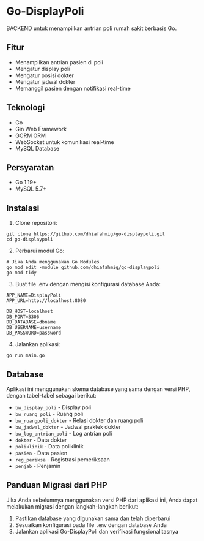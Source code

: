 # Go-DisplayPoli

BACKEND untuk menampilkan antrian poli rumah sakit berbasis Go.

## Fitur

- Menampilkan antrian pasien di poli
- Mengatur display poli
- Mengatur posisi dokter
- Mengatur jadwal dokter
- Memanggil pasien dengan notifikasi real-time

## Teknologi

- Go
- Gin Web Framework
- GORM ORM
- WebSocket untuk komunikasi real-time
- MySQL Database

## Persyaratan

- Go 1.19+
- MySQL 5.7+

## Instalasi

1. Clone repositori:
```
git clone https://github.com/dhiafahmig/go-displaypoli.git
cd go-displaypoli
```

2. Perbarui modul Go:
```
# Jika Anda menggunakan Go Modules
go mod edit -module github.com/dhiafahmig/go-displaypoli
go mod tidy
```

3. Buat file .env dengan mengisi konfigurasi database Anda:
```
APP_NAME=DisplayPoli
APP_URL=http://localhost:8080

DB_HOST=localhost
DB_PORT=3306
DB_DATABASE=dbname
DB_USERNAME=username
DB_PASSWORD=password

```

4. Jalankan aplikasi:
```
go run main.go
```

## Database

Aplikasi ini menggunakan skema database yang sama dengan versi PHP, dengan tabel-tabel sebagai berikut:

- `bw_display_poli` - Display poli
- `bw_ruang_poli` - Ruang poli
- `bw_ruangpoli_dokter` - Relasi dokter dan ruang poli
- `bw_jadwal_dokter` - Jadwal praktek dokter
- `bw_log_antrian_poli` - Log antrian poli
- `dokter` - Data dokter
- `poliklinik` - Data poliklinik
- `pasien` - Data pasien
- `reg_periksa` - Registrasi pemeriksaan
- `penjab` - Penjamin

## Panduan Migrasi dari PHP

Jika Anda sebelumnya menggunakan versi PHP dari aplikasi ini, Anda dapat melakukan migrasi dengan langkah-langkah berikut:

1. Pastikan database yang digunakan sama dan telah diperbarui
2. Sesuaikan konfigurasi pada file `.env` dengan database Anda
3. Jalankan aplikasi Go-DisplayPoli dan verifikasi fungsionalitasnya
